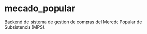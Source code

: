 # mecado_popular
Backend del sistema de gestion de compras del Mercdo Popular de Subsistencia (MPS).

